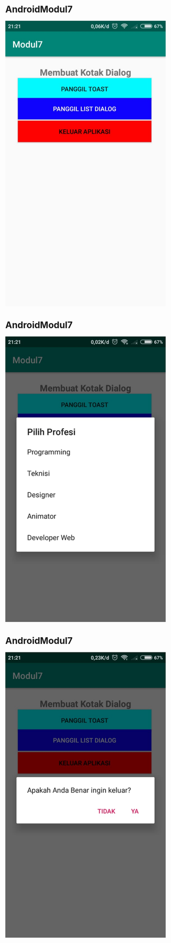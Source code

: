 # AndroidModul7
![alt text](https://github.com/ZulfanoRp/AndroidModul7/blob/master/01.jpeg)
# AndroidModul7
![alt text](https://github.com/ZulfanoRp/AndroidModul7/blob/master/02.jpeg)
# AndroidModul7
![alt text](https://github.com/ZulfanoRp/AndroidModul7/blob/master/03.jpeg)
